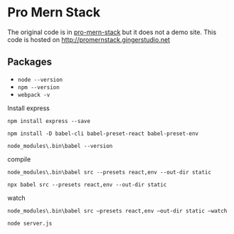 # Pro Mern Stack

The original code is in [pro-mern-stack](https://github.com/vasansr/pro-mern-stack) but it does not a demo site. This code is hosted on <http://promernstack.gingerstudio.net>

## Packages

- `node --version`
- `npm --version`
- `webpack -v`

Install express

`npm install express --save`

`npm install -D babel-cli babel-preset-react babel-preset-env`

`node_modules\.bin\babel --version`

compile

`node_modules\.bin\babel src --presets react,env --out-dir static`

`npx babel src --presets react,env --out-dir static`

watch

`node_modules\.bin\babel src –presets react,env –out-dir static –watch`

`node server.js`
